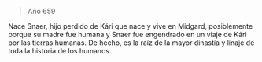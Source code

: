 > Año 659

Nace Snaer, hijo perdido de Kári que nace y vive en Midgard, posiblemente porque su madre fue humana y Snaer fue engendrado en un viaje de Kári por las tierras humanas. De hecho, es la raíz de la mayor dinastía y linaje de toda la historia de los humanos.
